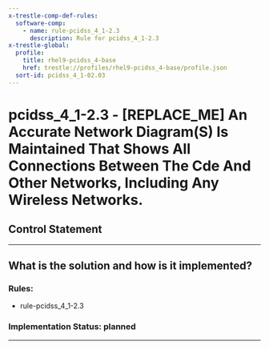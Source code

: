 ```yaml
---
x-trestle-comp-def-rules:
  software-comp:
    - name: rule-pcidss_4_1-2.3
      description: Rule for pcidss_4_1-2.3
x-trestle-global:
  profile:
    title: rhel9-pcidss_4-base
    href: trestle://profiles/rhel9-pcidss_4-base/profile.json
  sort-id: pcidss_4_1-02.03
---
```


# pcidss_4_1-2.3 - \[REPLACE_ME\] An Accurate Network Diagram(S) Is Maintained That Shows All Connections Between The Cde And Other Networks, Including Any Wireless Networks.

## Control Statement

______________________________________________________________________

## What is the solution and how is it implemented?

<!-- For implementation status enter one of: implemented, partial, planned, alternative, not-applicable -->

<!-- Note that the list of rules under ### Rules: is read-only and changes will not be captured after assembly to JSON -->

<!-- Add control implementation description here for control: pcidss_4_1-2.3 -->

### Rules:

  - rule-pcidss_4_1-2.3

### Implementation Status: planned

______________________________________________________________________
